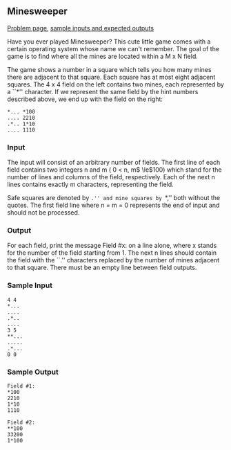 ## Minesweeper

[Problem page](http://www.programming-challenges.com/pg.php?page=downloadproblem&probid=110102&format=html), [sample inputs and expected outputs](https://www.udebug.com/UVa/10189)

Have you ever played Minesweeper? This cute little game comes with a certain 
operating system whose name we can't remember. The goal of the game is to 
find where all the mines are located within a M x N field.

The game shows a number in a square which tells you how many mines there are
adjacent to that square. Each square has at most eight adjacent squares. 
The 4 x 4 field on the left contains two mines, each represented by a ``*''
character. If we represent the same field by the hint numbers described above, 
we end up with the field on the right:


```
*... *100
.... 2210
.*.. 1*10
.... 1110
```

### Input

The input will consist of an arbitrary number of fields. The first line of
each field contains two integers n and m ( 0 < n, m$ \le$100) which stand for
the number of lines and columns of the field, respectively. Each of the next 
n lines contains exactly m characters, representing the field.

Safe squares are denoted by ``.'' and mine squares by ``*,'' both without
the quotes. The first field line where n = m = 0 represents the end of input
and should not be processed.

### Output

For each field, print the message Field #x: on a line alone, where x stands
for the number of the field starting from 1. The next n lines should contain
the field with the ``.'' characters replaced by the number of mines adjacent
to that square. There must be an empty line between field outputs.

### Sample Input

```
4 4
*...
....
.*..
....
3 5
**...
.....
.*...
0 0
```

### Sample Output

```
Field #1:
*100
2210
1*10
1110
```

```
Field #2:
**100
33200
1*100
```
